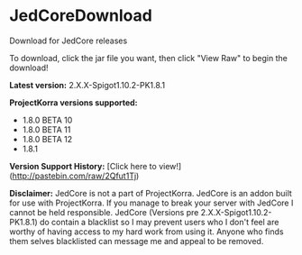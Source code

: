 # JedCoreDownload
Download for JedCore releases

To download, click the jar file you want, then click "View Raw" to begin the download!

**Latest version:** 2.X.X-Spigot1.10.2-PK1.8.1

**ProjectKorra versions supported:**
- 1.8.0 BETA 10
- 1.8.0 BETA 11
- 1.8.0 BETA 12
- 1.8.1

**Version Support History:**
[Click here to view!] (http://pastebin.com/raw/2Qfut1Tj)

**Disclaimer:** JedCore is not a part of ProjectKorra. JedCore is an addon built for use with ProjectKorra. If you manage to break your server with JedCore I cannot be held responsible. JedCore (Versions pre 2.X.X-Spigot1.10.2-PK1.8.1) do contain a blacklist so I may prevent users who I don't feel are worthy of having access to my hard work from using it. Anyone who finds them selves blacklisted can message me and appeal to be removed.
